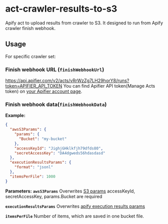 # act-crawler-results-to-s3
Apify act to upload results from crawler to S3.
It designed to run from Apify crawler finish webhook.

## Usage

For specific crawler set:

### Finish webhook URL (`finishWebhookUrl`)
https://api.apifier.com/v2/acts/vRrWzZg7LH29horY8/runs?token=APIFIER_API_TOKEN
You can find Apifier API token(Manage Acts token) on [your Apifier account page](https://www.apifier.com/account#api-integrations).

### Finish webhook data(`finishWebhookData`)
**Example:**
```json
{
  "awsS3Params": {
    "params": {
      "Bucket": "my-bucket"
    },
    "accessKeyId": "JighjGHklkfjh79dfds80",
    "secretAccessKey": "DA4dgweds56hdasdasd"
  },
  "executionResultsParams": {
    "format": "jsonl"
  },
  "itemsPerFile": 1000
}
```

**Parameters:**
**`awsS3Params`**
Overwrites [S3 params](http://docs.aws.amazon.com/AWSJavaScriptSDK/latest/AWS/S3.html#constructor-property)
accessKeyId, secretAccessKey, params.Bucket are required

**`executionResultsParams`**
Overwrites [apify execution results params](https://www.apifier.com/api-reference#/reference/results/execution-results/get-execution-results)

**`itemsPerFile`**
Number of items, which are saved in one bucket file.